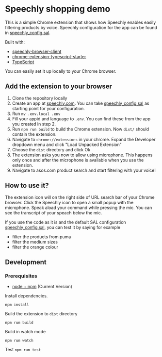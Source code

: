 # Speechly shopping demo

This is a simple Chrome extension that shows how Speechly enables easily filtering products by voice. 
Speechly configuration for the app can be found in [speechly_config.sal](speechly_config.sal).

Built with:

- [speechly-browser-client](https://github.com/speechly/browser-client)
- [chrome-extension-typescript-starter](https://github.com/chibat/chrome-extension-typescript-starter)
- [TypeScript](https://www.typescriptlang.org)

You can easily set it up locally to your Chrome browser.

## Add the extension to your browser

1. Clone the repository locally
2. Create an app at [speechly.com](https://www.speechly.com/). You can take [speechly_config.sal](speechly_config.sal) as starting point for your configuration.
3. Run `mv .env.local .env`
4. Fill your appid and language to `.env`. You can find these from the app you created in step 2.
5. Run `npm run build` to build the Chrome extension. Now `dist/` should contain the extension.
6. Navigate to `chrome://extensions` in your chrome. Expand the Developer dropdown menu and click "Load Unpacked Extension"
7. Choose the `dist` directory and click Ok
8. The extension asks you now to allow using microphone. This happens only once and after the microphone is available when you use the extension.
9. Navigate to asos.com product search and start filtering with your voice!

## How to use it?

The extension icon will on the right side of URL search bar of your Chrome browser. Click the Speechly icon to open a small popup with the microphone.
Speak aload your command while pressing the mic. You can see the transcript of your speach below the mic.

If you use the code as it is and the default SAL configuration [speechly_config.sal](speechly_config.sal), you can test it by saying for example
- filter the products from puma
- filter the medium sizes
- filter the orange colour

## Development
### Prerequisites

* [node + npm](https://nodejs.org/) (Current Version)

Install dependencies.
```
npm install
```
Build the extension to `dist` directory

```
npm run build
```
Build in watch mode
```
npm run watch
```
Test `npm run test`


